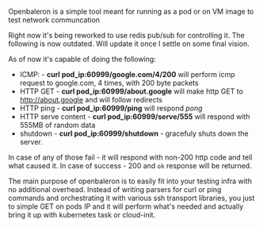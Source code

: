 Openbaleron is a simple tool meant for running as a pod or on VM image to test network communcation

Right now it's being reworked to use redis pub/sub for controlling it. The following is now outdated. Will update it once I settle on some final vision.

As of now it's capable of doing the following:
* ICMP: - **curl pod_ip:60999/google.com/4/200** will perform icmp request to google.com, 4 times, with 200 byte packets
* HTTP GET - **curl pod_ip:60999/about.google** will make http GET to http://about.google and will follow redirects
* HTTP ping - **curl pod_ip:60999/ping** will respond *pong* 
* HTTP serve content - **curl pod_ip:60999/serve/555** will respond with 555MB of random data
* shutdown - **curl pod_ip:60999/shutdown** - gracefuly shuts down the server.

In case of any of those fail - it will respond with non-200 http code and tell what caused it. In case of success - 200 and `ok` response will be returned.

The main purpose of openbaleron is to easily fit into your testing infra with no additional overhead. 
Instead of writing parsers for curl or ping commands and orchestrating it with various ssh transport libraries, you just to simple GET on pods IP and it will perform what's needed and actually bring it up with kubernetes task or cloud-init.
